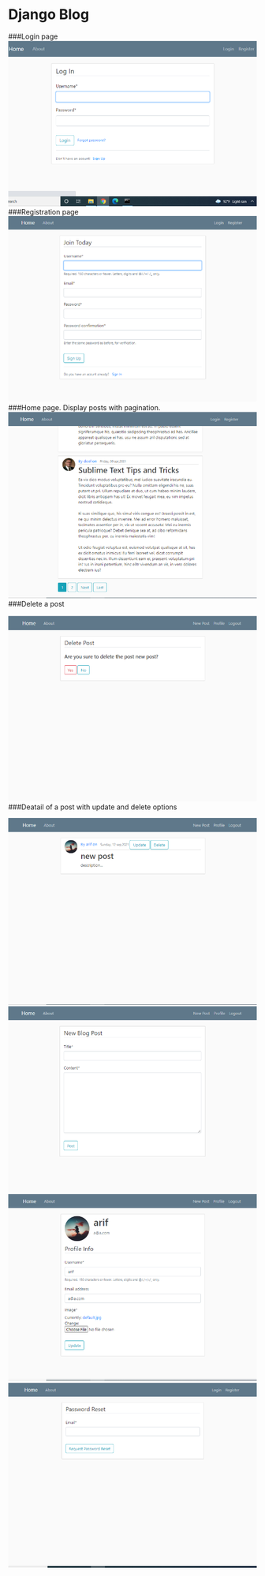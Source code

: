 # Django Blog
###Login page
![This is an image](https://github.com/rabbanibcs/blogsite/blob/main/media/photos/Screenshot%20(57).png)
###Registration page
![This is an image](https://github.com/rabbanibcs/blogsite/blob/main/media/photos/Screenshot%20(52).png)
###Home page. Display posts with pagination.
![This is an image](https://github.com/rabbanibcs/blogsite/blob/main/media/photos/Screenshot%20(56).png)
###Delete a post

![This is an image](https://github.com/rabbanibcs/blogsite/blob/main/media/photos/Screenshot%20(58).png)
###Deatail of a post with update and delete options

![This is an image](https://github.com/rabbanibcs/blogsite/blob/main/media/photos/Screenshot%20(59).png)
![This is an image](https://github.com/rabbanibcs/blogsite/blob/main/media/photos/Screenshot%20(62).png)
![This is an image](https://github.com/rabbanibcs/blogsite/blob/main/media/photos/profile.png)
![This is an image](https://github.com/rabbanibcs/blogsite/blob/main/media/photos/pass-reset.png)
